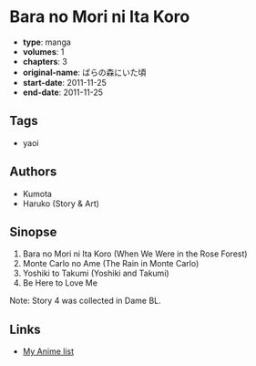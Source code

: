 # Bara no Mori ni Ita Koro

-   **type**: manga
-   **volumes**: 1
-   **chapters**: 3
-   **original-name**: ばらの森にいた頃
-   **start-date**: 2011-11-25
-   **end-date**: 2011-11-25

## Tags

-   yaoi

## Authors

-   Kumota
-   Haruko (Story & Art)

## Sinopse

1. Bara no Mori ni Ita Koro (When We Were in the Rose Forest)
2. Monte Carlo no Ame (The Rain in Monte Carlo)
3. Yoshiki to Takumi (Yoshiki and Takumi)
4. Be Here to Love Me

Note: Story 4 was collected in Dame BL.

## Links

-   [My Anime list](https://myanimelist.net/manga/123888/Bara_no_Mori_ni_Ita_Koro)
